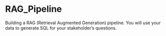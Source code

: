 # RAG_Pipeline

Building a RAG (Retrieval Augmented Generation) pipeline. You will use your data to generate SQL for your stakeholder’s questions.

